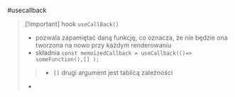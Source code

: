 #usecallback  

>[!important] hook `useCallBack()`
>- pozwala zapamiętać daną funkcję, co oznacza, że nie będzie ona tworzona na nowo przy każdym renderowaniu
>- składnia `const memoizedCallback = useCallback(()=> someFunction(),[] );`
>> - `[]` drugi argument jest tablicą zależności
>- 

```javscr
```

















